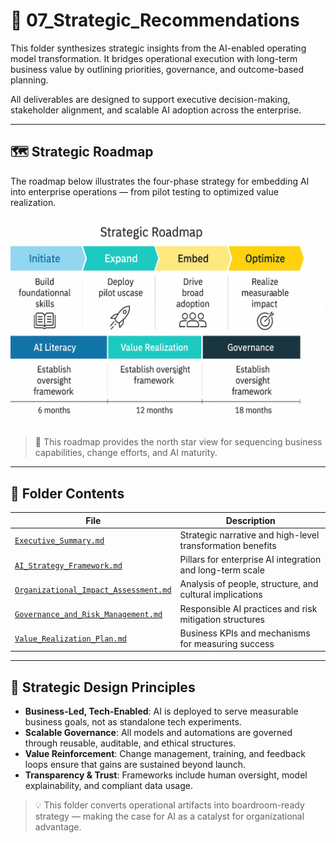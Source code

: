 # 🎯 07_Strategic_Recommendations

This folder synthesizes strategic insights from the AI-enabled operating model transformation. It bridges operational execution with long-term business value by outlining priorities, governance, and outcome-based planning.

All deliverables are designed to support executive decision-making, stakeholder alignment, and scalable AI adoption across the enterprise.

---

## 🗺️ Strategic Roadmap

The roadmap below illustrates the four-phase strategy for embedding AI into enterprise operations — from pilot testing to optimized value realization.

![Strategic Roadmap](./Strategic_Roadmap.png)

> 📌 This roadmap provides the north star view for sequencing business capabilities, change efforts, and AI maturity.

---

## 📁 Folder Contents

| File | Description |
|------|-------------|
| [`Executive_Summary.md`](./Executive_Summary.md) | Strategic narrative and high-level transformation benefits |
| [`AI_Strategy_Framework.md`](./AI_Strategy_Framework.md) | Pillars for enterprise AI integration and long-term scale |
| [`Organizational_Impact_Assessment.md`](./Organizational_Impact_Assessment.md) | Analysis of people, structure, and cultural implications |
| [`Governance_and_Risk_Management.md`](./Governance_and_Risk_Management.md) | Responsible AI practices and risk mitigation structures |
| [`Value_Realization_Plan.md`](./Value_Realization_Plan.md) | Business KPIs and mechanisms for measuring success |

---

## 🧠 Strategic Design Principles

- **Business-Led, Tech-Enabled**: AI is deployed to serve measurable business goals, not as standalone tech experiments.
- **Scalable Governance**: All models and automations are governed through reusable, auditable, and ethical structures.
- **Value Reinforcement**: Change management, training, and feedback loops ensure that gains are sustained beyond launch.
- **Transparency & Trust**: Frameworks include human oversight, model explainability, and compliant data usage.

> 💡 This folder converts operational artifacts into boardroom-ready strategy — making the case for AI as a catalyst for organizational advantage.
